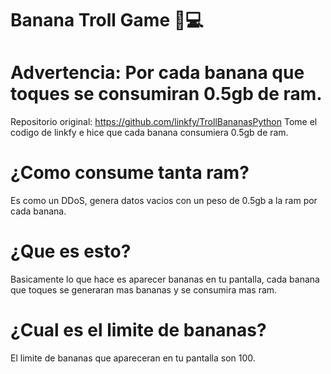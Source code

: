 # Banana Troll Game 🍌💻

# Advertencia: Por cada banana que toques se consumiran 0.5gb de ram.

Repositorio original: https://github.com/linkfy/TrollBananasPython
Tome el codigo de linkfy e hice que cada banana consumiera 0.5gb de ram.

# ¿Como consume tanta ram?
Es como un DDoS, genera datos vacios con un peso de 0.5gb a la ram por cada banana.

# ¿Que es esto?
Basicamente lo que hace es aparecer bananas en tu pantalla, cada banana que toques
se generaran mas bananas y se consumira mas ram.

# ¿Cual es el limite de bananas?
El limite de bananas que apareceran en tu pantalla son 100.
